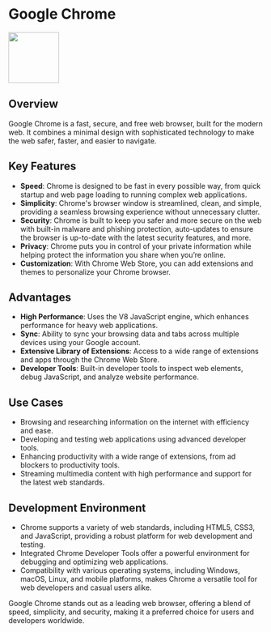 # Google Chrome

<img src="https://upload.wikimedia.org/wikipedia/commons/a/a5/Google_Chrome_icon_%28September_2014%29.svg" height="100">

## Overview

Google Chrome is a fast, secure, and free web browser, built for the modern web. It combines a minimal design with sophisticated technology to make the web safer, faster, and easier to navigate.

## Key Features

- **Speed**: Chrome is designed to be fast in every possible way, from quick startup and web page loading to running complex web applications.
- **Simplicity**: Chrome's browser window is streamlined, clean, and simple, providing a seamless browsing experience without unnecessary clutter.
- **Security**: Chrome is built to keep you safer and more secure on the web with built-in malware and phishing protection, auto-updates to ensure the browser is up-to-date with the latest security features, and more.
- **Privacy**: Chrome puts you in control of your private information while helping protect the information you share when you’re online.
- **Customization**: With Chrome Web Store, you can add extensions and themes to personalize your Chrome browser.

## Advantages

- **High Performance**: Uses the V8 JavaScript engine, which enhances performance for heavy web applications.
- **Sync**: Ability to sync your browsing data and tabs across multiple devices using your Google account.
- **Extensive Library of Extensions**: Access to a wide range of extensions and apps through the Chrome Web Store.
- **Developer Tools**: Built-in developer tools to inspect web elements, debug JavaScript, and analyze website performance.

## Use Cases

- Browsing and researching information on the internet with efficiency and ease.
- Developing and testing web applications using advanced developer tools.
- Enhancing productivity with a wide range of extensions, from ad blockers to productivity tools.
- Streaming multimedia content with high performance and support for the latest web standards.

## Development Environment

- Chrome supports a variety of web standards, including HTML5, CSS3, and JavaScript, providing a robust platform for web development and testing.
- Integrated Chrome Developer Tools offer a powerful environment for debugging and optimizing web applications.
- Compatibility with various operating systems, including Windows, macOS, Linux, and mobile platforms, makes Chrome a versatile tool for web developers and casual users alike.

Google Chrome stands out as a leading web browser, offering a blend of speed, simplicity, and security, making it a preferred choice for users and developers worldwide.
